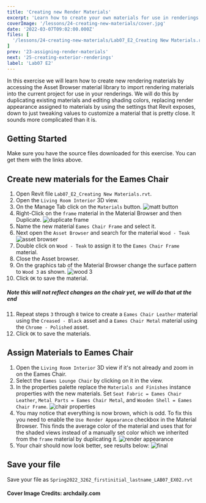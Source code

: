 ```yaml
---
title: 'Creating new Render Materials'
excerpt: 'Learn how to create your own materials for use in renderings through Revit'
coverImage: '/lessons/24-creating-new-materials/cover.jpg'
date: '2022-03-07T09:02:00.000Z'
files: [
  '/lessons/24-creating-new-materials/Lab07_E2_Creating New Materials.rvt'
]
prev: '23-assigning-render-materials'
next: '25-creating-exterior-renderings'
label: 'Lab07 E2'
---
```


In this exercise we will learn how to create new rendering materials by accessing the Asset Browser material library to import rendering materials into the current project for use in your renderings. We will do this by duplicating existing materials and editing shading colors, replacing render appearance assigned to materials by using the settings that Revit exposes, down to just tweaking values to customize a material that is pretty close. It sounds more complicated than it is.

## Getting Started

Make sure you have the source files downloaded for this exercise. You can get them with the links above.

## Create new materials for the Eames Chair

1. Open Revit file ``Lab07_E2_Creating New Materials.rvt``.
2. Open the ``Living Room Interior`` 3D view.
3. On the Manage Tab click on the ``Materials`` button.
![matt button](/lessons/24-creating-new-materials/materials-button.png)
4. Right-Click on the ``frame`` material in the Material Browser and then Duplicate.
![duplicate frame](/lessons/24-creating-new-materials/dup-frame.png)
5. Name the new material ``Eames Chair Frame`` and select it.
6. Next open the ``Asset Browser`` and search for the material ``Wood - Teak``
![asset browser](/lessons/24-creating-new-materials/asset-browser-teak.png)
7. Double click on ``Wood - Teak`` to assign it to the ``Eames Chair Frame`` material.
8. Close the Asset browser.
9. On the graphics tab of the Material Browser change the surface pattern to ``Wood 3`` as shown.
![wood 3](/lessons/24-creating-new-materials/wood-pattern.png)
10. Click ``OK`` to save the material.
##### Note this will not reflect changes on the chair yet, we will do that at the end
11. Repeat steps ``3`` through ``8`` twice to create a ``Eames Chair Leather`` material using the ``Creased - Black`` asset and a ``Eames Chair Metal`` material using the ``Chrome - Polished`` asset.
12. Click ``OK`` to save the materials.

## Assign Materials to Eames Chair

1. Open the ``Living Room Interior`` 3D view if it's not already and zoom in on the Eames Chair.
2. Select the ``Eames Lounge Chair`` by clicking on it in the view.
3. In the properties palette replace the ``Materials and Finishes`` instance properties with the new materials. Set ``Seat Fabric = Eames Chair Leather``, ``Metal Parts = Eames Chair Metal``, and ``Wooden Shell = Eames Chair Frame``.
![chair properties](/lessons/24-creating-new-materials/chair-props.png)
4. You may notice that everything is now brown, which is odd. To fix this you need to enable the ``Use Render Appearance`` checkbox in the Material Browser. This finds the average color of the material and uses that for the shaded views instead of a manually set color which we inherited from the ``frame`` material by duplicating it.
![render appearance](/lessons/24-creating-new-materials/use-rap.png)
5. Your chair should now look better, see results below:
![final](/lessons/24-creating-new-materials/final.png)

## Save your file

Save your file as ``Spring2022_3262_firstinitial_lastname_LAB07_EX02.rvt``

#### Cover Image Credits: archdaily.com
